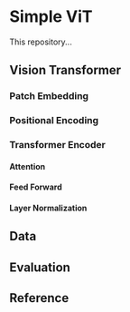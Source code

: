 # Simple ViT
This repository...

## Vision Transformer

### Patch Embedding

### Positional Encoding

### Transformer Encoder

#### Attention

#### Feed Forward

#### Layer Normalization

## Data

## Evaluation

## Reference
